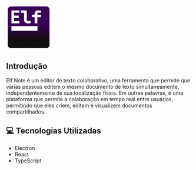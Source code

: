 <img src="/frontend/src/assets/logo.png" alt="logo" width="122" height="122">

## Introdução

Elf Note é um editor de texto colaborativo, uma ferramenta que permite que várias pessoas editem o mesmo documento de texto simultaneamente, independentemente de sua localização física. Em outras palavras, é uma plataforma que permite a colaboração em tempo real entre usuários, permitindo que eles criem, editem e visualizem documentos compartilhados.


## 💻 Tecnologias Utilizadas
- Electron
- React
- TypeScript


